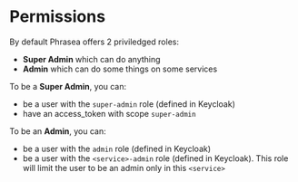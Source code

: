 # Permissions

By default Phrasea offers 2 priviledged roles:

- **Super Admin** which can do anything
- **Admin** which can do some things on some services

To be a **Super Admin**, you can:
- be a user with the `super-admin` role (defined in Keycloak)
- have an access_token with scope `super-admin`


To be an **Admin**, you can:
- be a user with the `admin` role (defined in Keycloak)
- be a user with the `<service>-admin` role (defined in Keycloak). This role will limit the user to be an admin only in this `<service>`
